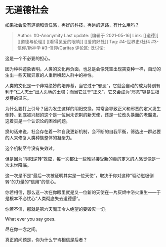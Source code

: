 # 无道德社会
[如果社会没有道德和责任感，再好的科技，再远的道路，有什么用吗？](https://www.zhihu.com/question/438405530/answer/1668387520)

> Author: #0-Anonymity
> Last update: [编辑于 2021-05-16]
> Link: [[道德]] [[道德与伦理]] [[看得见爱的眼睛]] [[爱的好处]]
> Tag: #4-世界史/社科 #3-信仰/新神学 #3-信仰/Caritas
> 评论区:
> 泛讨论:

这是一个不必要的担心。

因为种种迹象表明，人类的文化再负面，也总是会像凭空出现突变种一样，自动的生出一些天赋异禀的人重新唤起人群中的神性。

人类的文化是一个非常绝妙的培养基，当它过于“邪恶”，它就会自动的成为特别有利于“仁人志士”出人头地的土壤；而当它过于“正义”，它又会成为“邪恶”容易生根发芽的温床。

为什么要打上引号？因为发生这样的阴阳交换，常常会导致正义和邪恶的定义发生倒转。到底被兴起的这个是一位尚未识荆的新天使，还是一位改头换面的老魔鬼，这着实是一个认识论的困难问题。

换句话来说，社会存在着一种自我更新机制，会不断的自我平衡，筛选出一群必要的人来修复人类种族整体的凝聚力。

这个机制至今没有失效过。

但是因为“阴阳逆转”效应，每一次都让一些难以接受新的善的定义的人感觉像是一次末世降临。

这一次是不是“最后一次被证明其实是一位天使”，取决于你对这种“驱动磁极倒转”的力量的“信用”的信心。

你若相信，那么这一次在你眼里就是又一位新的天使在一片灰烬中浴火重生——于是根本不必忧心“人类彻底失去道德感”。

你若不信，那就是第六天魔王令人绝望的要毁灭一切。

What ever you say goes.

尽在你一念之间。

真正的问题是，你为什么宁肯相信是后者？
